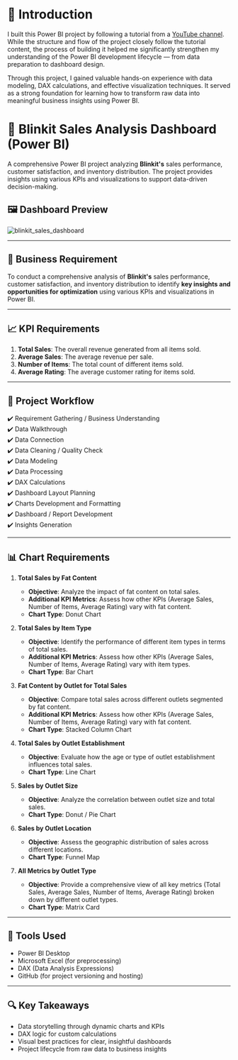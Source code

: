 # 🧭 Introduction
I built this Power BI project by following a tutorial from a [YouTube channel](https://youtu.be/mmxVCFceQgU?si=zAtA1jhF-5Gq2bt4). While the structure and flow of the project closely follow the tutorial content, the process of building it helped me significantly strengthen my understanding of the Power BI development lifecycle — from data preparation to dashboard design.

Through this project, I gained valuable hands-on experience with data modeling, DAX calculations, and effective visualization techniques. It served as a strong foundation for learning how to transform raw data into meaningful business insights using Power BI.

# 🧠 Blinkit Sales Analysis Dashboard (Power BI)

A comprehensive Power BI project analyzing **Blinkit's** sales performance, customer satisfaction, and inventory distribution. The project provides insights using various KPIs and visualizations to support data-driven decision-making.

## 🖼️ Dashboard Preview

![blinkit_sales_dashboard](https://github.com/user-attachments/assets/f82725a9-122c-4462-a7b6-e472244aa918)

---

## 📌 Business Requirement

To conduct a comprehensive analysis of **Blinkit's** sales performance, customer satisfaction, and inventory distribution to identify **key insights and opportunities for optimization** using various KPIs and visualizations in Power BI.

---

## 📈 KPI Requirements

1. **Total Sales**: The overall revenue generated from all items sold.  
2. **Average Sales**: The average revenue per sale.  
3. **Number of Items**: The total count of different items sold.  
4. **Average Rating**: The average customer rating for items sold.

---

## 🧱 Project Workflow

✔️ Requirement Gathering / Business Understanding  
✔️ Data Walkthrough  
✔️ Data Connection  
✔️ Data Cleaning / Quality Check  
✔️ Data Modeling  
✔️ Data Processing  
✔️ DAX Calculations  
✔️ Dashboard Layout Planning  
✔️ Charts Development and Formatting  
✔️ Dashboard / Report Development  
✔️ Insights Generation  

---

## 📊 Chart Requirements

1. **Total Sales by Fat Content**  
   - **Objective**: Analyze the impact of fat content on total sales.  
   - **Additional KPI Metrics**: Assess how other KPIs (Average Sales, Number of Items, Average Rating) vary with fat content.  
   - **Chart Type**: Donut Chart

2. **Total Sales by Item Type**  
   - **Objective**: Identify the performance of different item types in terms of total sales.  
   - **Additional KPI Metrics**: Assess how other KPIs (Average Sales, Number of Items, Average Rating) vary with item types.  
   - **Chart Type**: Bar Chart

3. **Fat Content by Outlet for Total Sales**  
   - **Objective**: Compare total sales across different outlets segmented by fat content.  
   - **Additional KPI Metrics**: Assess how other KPIs (Average Sales, Number of Items, Average Rating) vary with fat content.  
   - **Chart Type**: Stacked Column Chart

4. **Total Sales by Outlet Establishment**  
   - **Objective**: Evaluate how the age or type of outlet establishment influences total sales.  
   - **Chart Type**: Line Chart

5. **Sales by Outlet Size**  
   - **Objective**: Analyze the correlation between outlet size and total sales.  
   - **Chart Type**: Donut / Pie Chart

6. **Sales by Outlet Location**  
   - **Objective**: Assess the geographic distribution of sales across different locations.  
   - **Chart Type**: Funnel Map

7. **All Metrics by Outlet Type**  
   - **Objective**: Provide a comprehensive view of all key metrics (Total Sales, Average Sales, Number of Items, Average Rating) broken down by different outlet types.  
   - **Chart Type**: Matrix Card

---

## 💾 Tools Used

- Power BI Desktop  
- Microsoft Excel (for preprocessing)  
- DAX (Data Analysis Expressions)  
- GitHub (for project versioning and hosting)

---

## 🔍 Key Takeaways

- Data storytelling through dynamic charts and KPIs  
- DAX logic for custom calculations  
- Visual best practices for clear, insightful dashboards  
- Project lifecycle from raw data to business insights  



